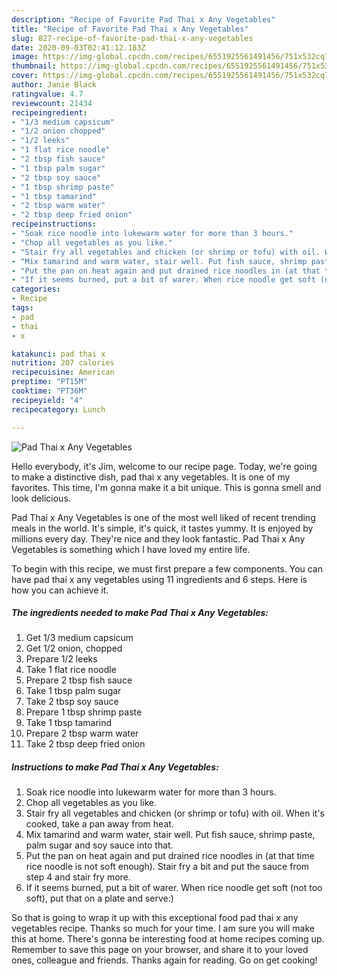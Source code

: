 ```yaml
---
description: "Recipe of Favorite Pad Thai x Any Vegetables"
title: "Recipe of Favorite Pad Thai x Any Vegetables"
slug: 827-recipe-of-favorite-pad-thai-x-any-vegetables
date: 2020-09-03T02:41:12.183Z
image: https://img-global.cpcdn.com/recipes/6551925561491456/751x532cq70/pad-thai-x-any-vegetables-recipe-main-photo.jpg
thumbnail: https://img-global.cpcdn.com/recipes/6551925561491456/751x532cq70/pad-thai-x-any-vegetables-recipe-main-photo.jpg
cover: https://img-global.cpcdn.com/recipes/6551925561491456/751x532cq70/pad-thai-x-any-vegetables-recipe-main-photo.jpg
author: Janie Black
ratingvalue: 4.7
reviewcount: 21434
recipeingredient:
- "1/3 medium capsicum"
- "1/2 onion chopped"
- "1/2 leeks"
- "1 flat rice noodle"
- "2 tbsp fish sauce"
- "1 tbsp palm sugar"
- "2 tbsp soy sauce"
- "1 tbsp shrimp paste"
- "1 tbsp tamarind"
- "2 tbsp warm water"
- "2 tbsp deep fried onion"
recipeinstructions:
- "Soak rice noodle into lukewarm water for more than 3 hours."
- "Chop all vegetables as you like."
- "Stair fry all vegetables and chicken (or shrimp or tofu) with oil. When it&#39;s cooked, take a pan away from heat."
- "Mix tamarind and warm water, stair well. Put fish sauce, shrimp paste, palm sugar and soy sauce into that."
- "Put the pan on heat again and put drained rice noodles in (at that time rice noodle is not soft enough). Stair fry a bit and put the sauce from step 4 and stair fry more."
- "If it seems burned, put a bit of warer. When rice noodle get soft (not too soft), put that on a plate and serve:)"
categories:
- Recipe
tags:
- pad
- thai
- x

katakunci: pad thai x 
nutrition: 207 calories
recipecuisine: American
preptime: "PT15M"
cooktime: "PT36M"
recipeyield: "4"
recipecategory: Lunch

---
```



![Pad Thai x Any Vegetables](https://img-global.cpcdn.com/recipes/6551925561491456/751x532cq70/pad-thai-x-any-vegetables-recipe-main-photo.jpg)

Hello everybody, it's Jim, welcome to our recipe page. Today, we're going to make a distinctive dish, pad thai x any vegetables. It is one of my favorites. This time, I'm gonna make it a bit unique. This is gonna smell and look delicious.



Pad Thai x Any Vegetables is one of the most well liked of recent trending meals in the world. It's simple, it's quick, it tastes yummy. It is enjoyed by millions every day. They're nice and they look fantastic. Pad Thai x Any Vegetables is something which I have loved my entire life.


To begin with this recipe, we must first prepare a few components. You can have pad thai x any vegetables using 11 ingredients and 6 steps. Here is how you can achieve it.

<!--inarticleads1-->

##### The ingredients needed to make Pad Thai x Any Vegetables:

1. Get 1/3 medium capsicum
1. Get 1/2 onion, chopped
1. Prepare 1/2 leeks
1. Take 1 flat rice noodle
1. Prepare 2 tbsp fish sauce
1. Take 1 tbsp palm sugar
1. Take 2 tbsp soy sauce
1. Prepare 1 tbsp shrimp paste
1. Take 1 tbsp tamarind
1. Prepare 2 tbsp warm water
1. Take 2 tbsp deep fried onion




<!--inarticleads2-->

##### Instructions to make Pad Thai x Any Vegetables:

1. Soak rice noodle into lukewarm water for more than 3 hours.
1. Chop all vegetables as you like.
1. Stair fry all vegetables and chicken (or shrimp or tofu) with oil. When it&#39;s cooked, take a pan away from heat.
1. Mix tamarind and warm water, stair well. Put fish sauce, shrimp paste, palm sugar and soy sauce into that.
1. Put the pan on heat again and put drained rice noodles in (at that time rice noodle is not soft enough). Stair fry a bit and put the sauce from step 4 and stair fry more.
1. If it seems burned, put a bit of warer. When rice noodle get soft (not too soft), put that on a plate and serve:)




So that is going to wrap it up with this exceptional food pad thai x any vegetables recipe. Thanks so much for your time. I am sure you will make this at home. There's gonna be interesting food at home recipes coming up. Remember to save this page on your browser, and share it to your loved ones, colleague and friends. Thanks again for reading. Go on get cooking!

